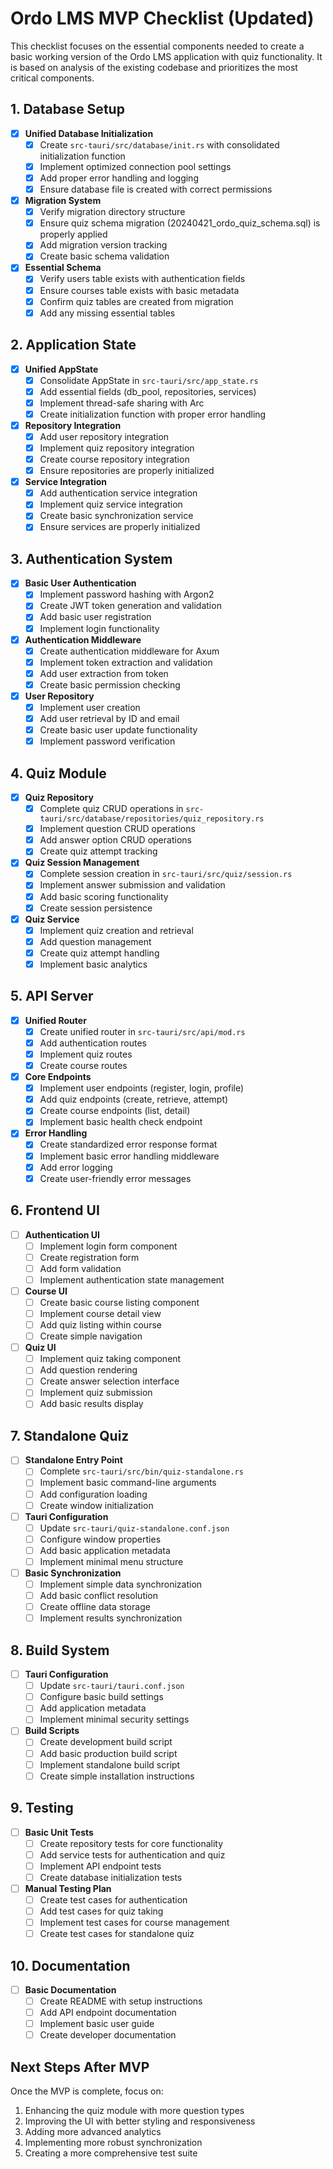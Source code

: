 # Ordo LMS MVP Checklist (Updated)

This checklist focuses on the essential components needed to create a basic working version of the Ordo LMS application with quiz functionality. It is based on analysis of the existing codebase and prioritizes the most critical components.

## 1. Database Setup

- [x] **Unified Database Initialization**
  - [x] Create `src-tauri/src/database/init.rs` with consolidated initialization function
  - [x] Implement optimized connection pool settings
  - [x] Add proper error handling and logging
  - [x] Ensure database file is created with correct permissions

- [x] **Migration System**
  - [x] Verify migration directory structure
  - [x] Ensure quiz schema migration (20240421_ordo_quiz_schema.sql) is properly applied
  - [x] Add migration version tracking
  - [x] Create basic schema validation

- [x] **Essential Schema**
  - [x] Verify users table exists with authentication fields
  - [x] Ensure courses table exists with basic metadata
  - [x] Confirm quiz tables are created from migration
  - [x] Add any missing essential tables

## 2. Application State

- [x] **Unified AppState**
  - [x] Consolidate AppState in `src-tauri/src/app_state.rs`
  - [x] Add essential fields (db_pool, repositories, services)
  - [x] Implement thread-safe sharing with Arc
  - [x] Create initialization function with proper error handling

- [x] **Repository Integration**
  - [x] Add user repository integration
  - [x] Implement quiz repository integration
  - [x] Create course repository integration
  - [x] Ensure repositories are properly initialized

- [x] **Service Integration**
  - [x] Add authentication service integration
  - [x] Implement quiz service integration
  - [x] Create basic synchronization service
  - [x] Ensure services are properly initialized

## 3. Authentication System

- [x] **Basic User Authentication**
  - [x] Implement password hashing with Argon2
  - [x] Create JWT token generation and validation
  - [x] Add basic user registration
  - [x] Implement login functionality

- [x] **Authentication Middleware**
  - [x] Create authentication middleware for Axum
  - [x] Implement token extraction and validation
  - [x] Add user extraction from token
  - [x] Create basic permission checking

- [x] **User Repository**
  - [x] Implement user creation
  - [x] Add user retrieval by ID and email
  - [x] Create basic user update functionality
  - [x] Implement password verification

## 4. Quiz Module

- [x] **Quiz Repository**
  - [x] Complete quiz CRUD operations in `src-tauri/src/database/repositories/quiz_repository.rs`
  - [x] Implement question CRUD operations
  - [x] Add answer option CRUD operations
  - [x] Create quiz attempt tracking

- [x] **Quiz Session Management**
  - [x] Complete session creation in `src-tauri/src/quiz/session.rs`
  - [x] Implement answer submission and validation
  - [x] Add basic scoring functionality
  - [x] Create session persistence

- [x] **Quiz Service**
  - [x] Implement quiz creation and retrieval
  - [x] Add question management
  - [x] Create quiz attempt handling
  - [x] Implement basic analytics

## 5. API Server

- [x] **Unified Router**
  - [x] Create unified router in `src-tauri/src/api/mod.rs`
  - [x] Add authentication routes
  - [x] Implement quiz routes
  - [x] Create course routes

- [x] **Core Endpoints**
  - [x] Implement user endpoints (register, login, profile)
  - [x] Add quiz endpoints (create, retrieve, attempt)
  - [x] Create course endpoints (list, detail)
  - [x] Implement basic health check endpoint

- [x] **Error Handling**
  - [x] Create standardized error response format
  - [x] Implement basic error handling middleware
  - [x] Add error logging
  - [x] Create user-friendly error messages

## 6. Frontend UI

- [ ] **Authentication UI**
  - [ ] Implement login form component
  - [ ] Create registration form
  - [ ] Add form validation
  - [ ] Implement authentication state management

- [ ] **Course UI**
  - [ ] Create basic course listing component
  - [ ] Implement course detail view
  - [ ] Add quiz listing within course
  - [ ] Create simple navigation

- [ ] **Quiz UI**
  - [ ] Implement quiz taking component
  - [ ] Add question rendering
  - [ ] Create answer selection interface
  - [ ] Implement quiz submission
  - [ ] Add basic results display

## 7. Standalone Quiz

- [ ] **Standalone Entry Point**
  - [ ] Complete `src-tauri/src/bin/quiz-standalone.rs`
  - [ ] Implement basic command-line arguments
  - [ ] Add configuration loading
  - [ ] Create window initialization

- [ ] **Tauri Configuration**
  - [ ] Update `src-tauri/quiz-standalone.conf.json`
  - [ ] Configure window properties
  - [ ] Add basic application metadata
  - [ ] Implement minimal menu structure

- [ ] **Basic Synchronization**
  - [ ] Implement simple data synchronization
  - [ ] Add basic conflict resolution
  - [ ] Create offline data storage
  - [ ] Implement results synchronization

## 8. Build System

- [ ] **Tauri Configuration**
  - [ ] Update `src-tauri/tauri.conf.json`
  - [ ] Configure basic build settings
  - [ ] Add application metadata
  - [ ] Implement minimal security settings

- [ ] **Build Scripts**
  - [ ] Create development build script
  - [ ] Add basic production build script
  - [ ] Implement standalone build script
  - [ ] Create simple installation instructions

## 9. Testing

- [ ] **Basic Unit Tests**
  - [ ] Create repository tests for core functionality
  - [ ] Add service tests for authentication and quiz
  - [ ] Implement API endpoint tests
  - [ ] Create database initialization tests

- [ ] **Manual Testing Plan**
  - [ ] Create test cases for authentication
  - [ ] Add test cases for quiz taking
  - [ ] Implement test cases for course management
  - [ ] Create test cases for standalone quiz

## 10. Documentation

- [ ] **Basic Documentation**
  - [ ] Create README with setup instructions
  - [ ] Add API endpoint documentation
  - [ ] Implement basic user guide
  - [ ] Create developer documentation

## Next Steps After MVP

Once the MVP is complete, focus on:

1. Enhancing the quiz module with more question types
2. Improving the UI with better styling and responsiveness
3. Adding more advanced analytics
4. Implementing more robust synchronization
5. Creating a more comprehensive test suite
